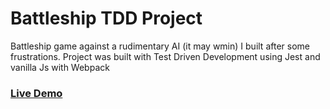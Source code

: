 # Battleship TDD Project

Battleship game against a rudimentary AI (it may wmin) I built after some frustrations. Project was built with Test Driven Development using Jest and vanilla Js with Webpack

### [Live Demo](https://tomcoso.github.io/battleship/)
